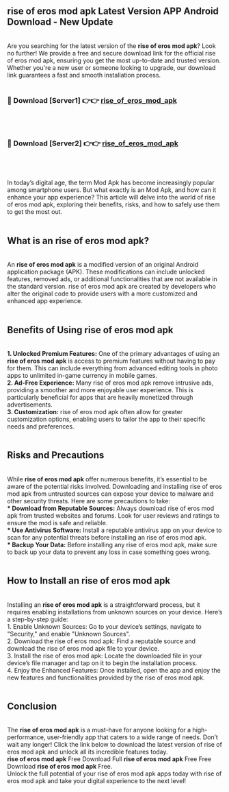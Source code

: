 ## rise of eros mod apk Latest Version APP Android Download - New Update
<br>
Are you searching for the latest version of the <strong>rise of eros mod apk</strong>? Look no further! We provide a free and secure download link for the official rise of eros mod apk, ensuring you get the most up-to-date and trusted version. Whether you're a new user or someone looking to upgrade, our download link guarantees a fast and smooth installation process.
<br>
<br>
<h3>🔴 Download [Server1] 👉👉 <a href="https://modyolo.store/rise+of+eros+mod+apk">rise_of_eros_mod_apk</a></h3><br>
<br>
<h3>🔴 Download [Server2] 👉👉 <a href="https://modyolo.store/rise+of+eros+mod+apk">rise_of_eros_mod_apk</a></h3><br>
<br>
<br>
In today’s digital age, the term Mod Apk has become increasingly popular among smartphone users. But what exactly is an Mod Apk, and how can it enhance your app experience? This article will delve into the world of rise of eros mod apk, exploring their benefits, risks, and how to safely use them to get the most out.
<br>
<br>
<h2>What is an rise of eros mod apk?</h2>
<br>
An <strong>rise of eros mod apk</strong> is a modified version of an original Android application package (APK). These modifications can include unlocked features, removed ads, or additional functionalities that are not available in the standard version. rise of eros mod apk are created by developers who alter the original code to provide users with a more customized and enhanced app experience.
<br>
<br>
<h2>Benefits of Using rise of eros mod apk</h2>
<br>
<strong> 1. Unlocked Premium Features:</strong> One of the primary advantages of using an <strong>rise of eros mod apk</strong> is access to premium features without having to pay for them. This can include everything from advanced editing tools in photo apps to unlimited in-game currency in mobile games.
<br>
<strong> 2. Ad-Free Experience:</strong> Many rise of eros mod apk remove intrusive ads, providing a smoother and more enjoyable user experience. This is particularly beneficial for apps that are heavily monetized through advertisements.
<br>
<strong> 3. Customization:</strong> rise of eros mod apk often allow for greater customization options, enabling users to tailor the app to their specific needs and preferences.
<br>
<br>
<h2>Risks and Precautions</h2>
<br>
While <strong>rise of eros mod apk</strong> offer numerous benefits, it’s essential to be aware of the potential risks involved. Downloading and installing rise of eros mod apk from untrusted sources can expose your device to malware and other security threats. Here are some precautions to take:
<br>
<strong> * Download from Reputable Sources:</strong> Always download rise of eros mod apk from trusted websites and forums. Look for user reviews and ratings to ensure the mod is safe and reliable.
<br>
<strong> * Use Antivirus Software:</strong> Install a reputable antivirus app on your device to scan for any potential threats before installing an rise of eros mod apk.
<br>
<strong> * Backup Your Data:</strong> Before installing any rise of eros mod apk, make sure to back up your data to prevent any loss in case something goes wrong.
<br>
<br>
<h2>How to Install an rise of eros mod apk</h2>
<br>
Installing an <strong>rise of eros mod apk</strong> is a straightforward process, but it requires enabling installations from unknown sources on your device. Here’s a step-by-step guide:
<br>
 1. Enable Unknown Sources: Go to your device’s settings, navigate to "Security," and enable "Unknown Sources".
<br>
 2. Download the rise of eros mod apk: Find a reputable source and download the rise of eros mod apk file to your device.
<br>
 3. Install the rise of eros mod apk: Locate the downloaded file in your device’s file manager and tap on it to begin the installation process.
<br>
 4. Enjoy the Enhanced Features: Once installed, open the app and enjoy the new features and functionalities provided by the rise of eros mod apk.
<br>
<br>
<h2><strong>Conclusion</strong></h2>
<br>
The <strong>rise of eros mod apk</strong> is a must-have for anyone looking for a high-performance, user-friendly app that caters to a wide range of needs. Don’t wait any longer! Click the link below to download the latest version of rise of eros mod apk and unlock all its incredible features today.
<br>
<strong>rise of eros mod apk</strong> Free Download Full <strong>rise of eros mod apk</strong> Free Free Download <strong>rise of eros mod apk</strong> Free.
<br>
Unlock the full potential of your rise of eros mod apk apps today with rise of eros mod apk and take your digital experience to the next level!